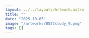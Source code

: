 ```yaml
---
layout: ../../layouts/Artwork.astro
title: ""
date: "2025-10-05"
image: "/artworks/0522study_9.png"
tags: []
---
```


